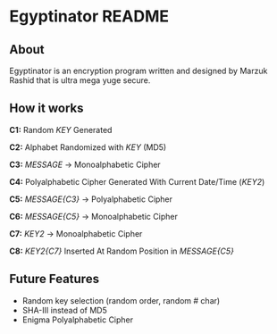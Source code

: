 Egyptinator README
============

About
-----
Egyptinator is an encryption program written and designed by Marzuk Rashid that is ultra mega yuge secure.

How it works
------------
**C1:** Random *KEY* Generated

**C2:** Alphabet Randomized with *KEY* (MD5)

**C3:** *MESSAGE* -> Monoalphabetic Cipher

**C4:** Polyalphabetic Cipher Generated With Current Date/Time (*KEY2*)

**C5:** *MESSAGE{C3}* -> Polyalphabetic Cipher

**C6:** *MESSAGE{C5}* -> Monoalphabetic Cipher

**C7:** *KEY2* -> Monoalphabetic Cipher

**C8:** *KEY2{C7}* Inserted At Random Position in *MESSAGE{C5}*

Future Features
---------------
* Random key selection (random order, random # char)
* SHA-III instead of MD5
* Enigma Polyalphabetic Cipher

